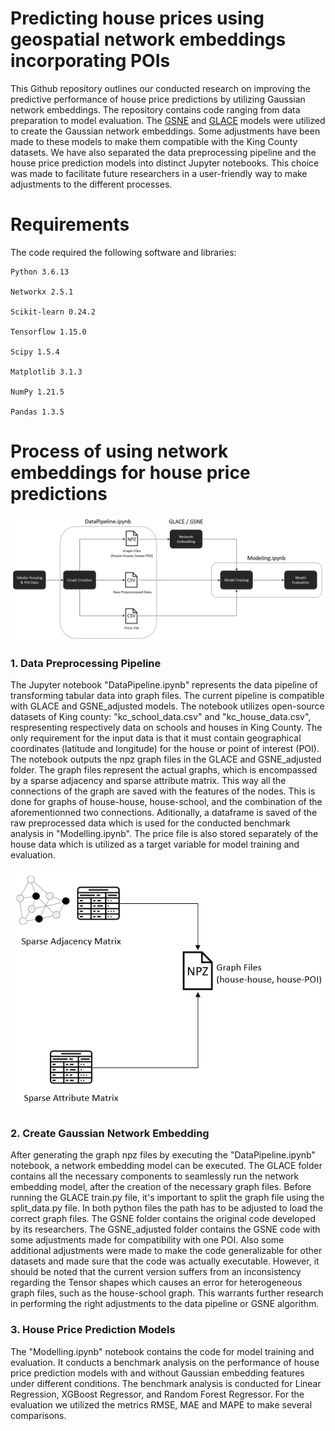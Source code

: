# Predicting house prices using geospatial network embeddings incorporating POIs
This Github repository outlines our conducted research on improving the predictive performance of house price predictions by utilizing Gaussian network embeddings. The repository contains code ranging from data preparation to model evaluation. The [GSNE](https://arxiv.org/pdf/2009.00254.pdf) and [GLACE](https://arxiv.org/pdf/2009.00254.pdf)
models were utilized to create the Gaussian network embeddings. Some adjustments have been made to these models to make them compatible with the King County datasets. We have also separated the data preprocessing pipeline and the house price prediction models into distinct Jupyter notebooks. This choice was made to facilitate future researchers in a user-friendly way to make adjustments to the different processes. 

# Requirements
The code required the following software and libraries:
```
Python 3.6.13

Networkx 2.5.1

Scikit-learn 0.24.2

Tensorflow 1.15.0

Scipy 1.5.4

Matplotlib 3.1.3

NumPy 1.21.5

Pandas 1.3.5
```

# Process of using network embeddings for house price predictions 

![Visual representation of using network embeddings for house price predictions](Figures/Overview_process.png)

### **1. Data Preprocessing Pipeline** 
The Jupyter notebook "DataPipeline.ipynb" represents the data pipeline of transforming tabular data into graph files. The current pipeline is compatible with GLACE and GSNE_adjusted models. The notebook utilizes open-source datasets of King county: "kc_school_data.csv" and "kc_house_data.csv", respresenting respectively data on schools and houses in King County. The only requirement for the input data is that it must contain geographical coordinates (latitude and longitude) for the house or point of interest (POI). The notebook outputs the npz graph files in the GLACE and GSNE_adjusted folder. The graph files represent the actual graphs, which is encompassed by a sparse adjacency and sparse attribute matrix. This way all the connections of the graph are saved with the features of the nodes. This is done for graphs of house-house, house-school, and the combination of the aforementionned two connections. Aditionally, a dataframe is saved of the raw preprocessed data which is used for the conducted benchmark analysis in "Modelling.ipynb". The price file is also stored separately of the house data which is utilized as a target variable for model training and evaluation.

<p align="center">
  <img src="Figures/Overview_GraphFiles.png" alt="Visual Representation Data Pipeline" />
</p>

### **2. Create Gaussian Network Embedding** 
After generating the graph npz files by executing the "DataPipeline.ipynb" notebook, a network embedding model can be executed. The GLACE folder contains all the necessary components to seamlessly run the network embedding model, after the creation of the necessary graph files. Before running the GLACE train.py file, it's important to split the graph file using the split_data.py file. In both python files the path has to be adjusted to load the correct graph files.
The GSNE folder contains the original code developed by its researchers. The GSNE_adjusted folder contains the GSNE code with some adjustments made for compatibility with one POI. Also some additional adjustments were made to make the code generalizable for other datasets and made sure that the code was actually executable. However, it should be noted that the current version suffers from an inconsistency regarding the Tensor shapes which causes an error for heterogeneous graph files, such as the house-school graph. This warrants further research in performing the right adjustments to the data pipeline or GSNE algorithm.

### **3. House Price Prediction Models** 
The "Modelling.ipynb" notebook contains the code for model training and evaluation. It conducts a benchmark analysis on the performance of house price prediction models with and without Gaussian embedding features under different conditions. The benchmark analysis is conducted for Linear Regression, XGBoost Regressor, and Random Forest Regressor. For the evaluation we utilized the metrics RMSE, MAE and MAPE to make several comparisons. 








